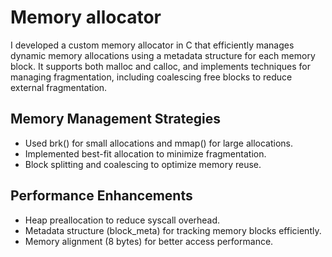 <h1>
    Memory allocator
</h1>
I developed a custom memory allocator in C that efficiently manages dynamic memory allocations using a metadata structure for each memory block. 
It supports both malloc and calloc, and implements techniques for managing fragmentation, including coalescing free blocks to reduce external fragmentation.
<h2>
    Memory Management Strategies
</h2>
<ul>
  <li>Used brk() for small allocations and mmap() for large allocations.</li>
  <li>Implemented best-fit allocation to minimize fragmentation.</li>
  <li>Block splitting and coalescing to optimize memory reuse.</li>
</ul>
<h2>
    Performance Enhancements
</h2>
<ul>
  <li>Heap preallocation to reduce syscall overhead.</li>
  <li>Metadata structure (block_meta) for tracking memory blocks efficiently.</li>
  <li>Memory alignment (8 bytes) for better access performance.</li>
</ul>


